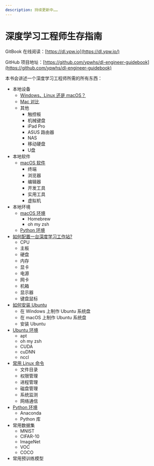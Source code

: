 ```yaml
---
description: 持续更新中……
---
```


# 深度学习工程师生存指南

GitBook 在线阅读：[https://dl.ypw.io](https://dl.ypw.io/)

GitHub 项目地址：[https://github.com/ypwhs/dl-engineer-guidebook](https://github.com/ypwhs/dl-engineer-guidebook)

本书会讲述一个深度学习工程师所需的所有东西：

* 本地设备
  * [Windows、Linux 还是 macOS？](windows-linux-or-macos.md)
  * [Mac 对比](mac-compare.md)
  * 其他
    * 触控板
    * 机械键盘
    * iPad Pro
    * ASUS 路由器
    * NAS
    * 移动硬盘
    * U盘
* 本地软件
  * [macOS 软件](macos-software.md)
    * 终端
    * 浏览器
    * 编辑器
    * 开发工具
    * 实用工具
    * 虚拟机
* 本地环境
  * [macOS 环境](macos-huan-jing.md)
    * Homebrew
    * oh my zsh
  * [Python 环境](python-environment.md)
* [如何配置一台深度学习工作站?](how-to-build-deep-learning-workstation.md)
  * CPU
  * 主板
  * 硬盘
  * 内存
  * 显卡
  * 电源
  * 网卡
  * 机箱
  * 显示器
  * 键盘鼠标
* [如何安装 Ubuntu](how-to-install-ubuntu.md)
  * 在 Windows 上制作 Ubuntu 系统盘
  * 在 macOS 上制作 Ubuntu 系统盘
  * 安装 Ubuntu
* [Ubuntu 环境](ubuntu-environment.md)
  * apt
  * oh my zsh
  * CUDA
  * cuDNN
  * nccl
* [常用 Linux 命令](linux-command.md)
  * 文件目录
  * 权限管理
  * 进程管理
  * 磁盘管理
  * 系统监测
  * 网络通信
* [Python 环境](python-environment.md)
  * Anaconda
  * Python 库
* 常用数据集
  * MNIST
  * CIFAR-10
  * ImageNet
  * VOC
  * COCO
* 常用预训练模型

